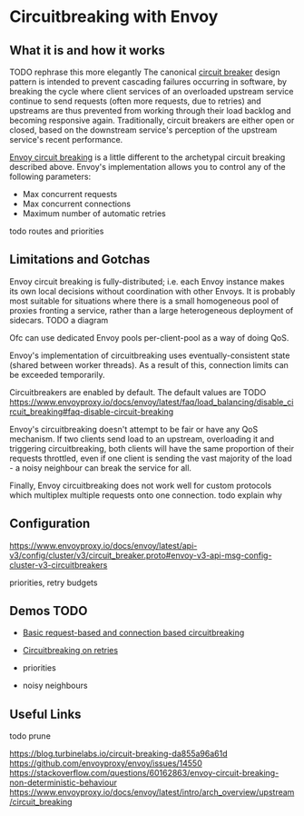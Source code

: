 # Circuitbreaking with Envoy

## What it is and how it works

TODO rephrase this more elegantly
The canonical [circuit breaker](https://en.wikipedia.org/wiki/Circuit_breaker_design_pattern) design pattern is 
intended to prevent cascading failures occurring in software, by breaking the cycle where client services of an
overloaded upstream service continue to send requests (often more requests, due to retries) and upstreams are
thus prevented from working through their load backlog and becoming responsive again.
Traditionally, circuit breakers are either open or closed, based on the downstream service's perception of the 
upstream service's recent performance. 

[Envoy circuit breaking](https://www.envoyproxy.io/docs/envoy/latest/intro/arch_overview/upstream/circuit_breaking) is a little different to the archetypal circuit breaking described above. 
Envoy's implementation allows you to control any of the following parameters:
 * Max concurrent requests
 * Max concurrent connections
 * Maximum number of automatic retries


todo routes and priorities

## Limitations and Gotchas

Envoy circuit breaking is fully-distributed; i.e. each Envoy instance makes its own local decisions without
coordination with other Envoys. It is probably most suitable for situations where there is a small homogeneous 
pool of proxies fronting a service, rather than a large heterogeneous deployment of sidecars.
TODO a diagram

Ofc can use dedicated Envoy pools per-client-pool as a way of doing QoS.


Envoy's implementation of circuitbreaking uses eventually-consistent state (shared between worker threads).
As a result of this, connection limits can be exceeded temporarily.

Circuitbreakers are enabled by default. 
The default values are TODO
https://www.envoyproxy.io/docs/envoy/latest/faq/load_balancing/disable_circuit_breaking#faq-disable-circuit-breaking

Envoy's circuitbreaking doesn't attempt to be fair or have any QoS mechanism. 
If two clients send load to an upstream, overloading it and triggering circuitbreaking, both clients 
will have the same proportion of their requests throttled, even if one client is sending the vast majority of the load - a noisy neighbour can break the service for all.

Finally, Envoy circuitbreaking does not work well for custom protocols which multiplex multiple requests onto one
connection. todo explain why

## Configuration

https://www.envoyproxy.io/docs/envoy/latest/api-v3/config/cluster/v3/circuit_breaker.proto#envoy-v3-api-msg-config-cluster-v3-circuitbreakers

priorities, retry budgets

## Demos TODO

 * [Basic request-based and connection based circuitbreaking](./demo-basic/README.md)
 * [Circuitbreaking on retries](./demo-retries/README.md)

 * priorities
 * noisy neighbours

## Useful Links
todo prune 

https://blog.turbinelabs.io/circuit-breaking-da855a96a61d
https://github.com/envoyproxy/envoy/issues/14550
https://stackoverflow.com/questions/60162863/envoy-circuit-breaking-non-deterministic-behaviour
https://www.envoyproxy.io/docs/envoy/latest/intro/arch_overview/upstream/circuit_breaking
